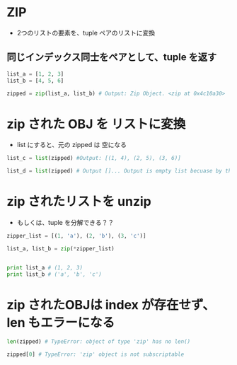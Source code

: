 # ZIP
* 2つのリストの要素を、tuple ペアのリストに変換


## 同じインデックス同士をペアとして、tuple を返す

```py
list_a = [1, 2, 3]
list_b = [4, 5, 6]

zipped = zip(list_a, list_b) # Output: Zip Object. <zip at 0x4c10a30>
```

# zip された OBJ を リストに変換
* list にすると、元の zipped は 空になる

```py
list_c = list(zipped) #Output: [(1, 4), (2, 5), (3, 6)]

list_d = list(zipped) # Output []... Output is empty list becuase by the above statement zip got exhausted.
```

# zip されたリストを unzip
* もしくは、tuple を分解できる？？


```py
zipper_list = [(1, 'a'), (2, 'b'), (3, 'c')]

list_a, list_b = zip(*zipper_list)


print list_a # (1, 2, 3)
print list_b # ('a', 'b', 'c')
```










# zip されたOBJは index が存在せず、 len もエラーになる
```py
len(zipped) # TypeError: object of type 'zip' has no len()

zipped[0] # TypeError: 'zip' object is not subscriptable
```
